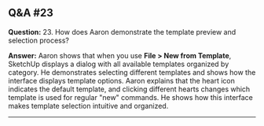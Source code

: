 
## Q&A #23

**Question:** 23. How does Aaron demonstrate the template preview and selection process?

**Answer:** Aaron shows that when you use **File > New from Template**, SketchUp displays a dialog with all available templates organized by category. He demonstrates selecting different templates and shows how the interface displays template options. Aaron explains that the heart icon indicates the default template, and clicking different hearts changes which template is used for regular "new" commands. He shows how this interface makes template selection intuitive and organized.

---
